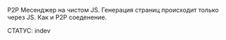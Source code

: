 P2P Месенджер на чистом JS. Генерация страниц происходит только через JS. Как и P2P соеденение.

СТАТУС: indev